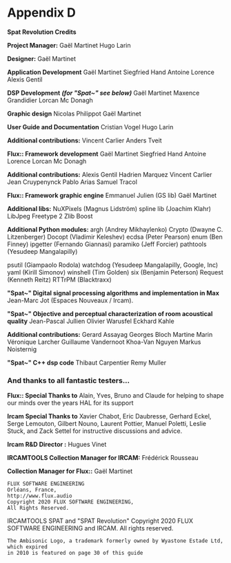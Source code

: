 # Appendix D

**Spat Revolution Credits**

**Project Manager:**
Gaël Martinet
Hugo Larin

**Designer:**
Gaël Martinet

**Application Development**
Gaël Martinet
Siegfried Hand
Antoine Lorence
Alexis Gentil

**DSP Development** **_(for "Spat~" see below)_**
Gaël Martinet
Maxence Grandidier
Lorcan Mc Donagh

**Graphic design**
Nicolas Philippot
Gaël Martinet

**User Guide and Documentation**
Cristian Vogel
Hugo Larin

**Additional contributions:**
Vincent Carlier
Anders Tveit


**Flux:: Framework development**
Gaël Martinet
Siegfried Hand
Antoine Lorence
Lorcan Mc Donagh

**Additional contributions:**
Alexis Gentil
Hadrien Marquez
Vincent Carlier
Jean Cruypenynck
Pablo Arias
Samuel Tracol

**Flux:: Framework graphic engine**
Emmanuel Julien (GS lib)
Gaël Martinet

**Additional libs:**
NuXPixels (Magnus Lidström)
spline lib (Joachim Klahr)
LibJpeg
Freetype 2
Zlib
Boost

**Additional Python modules:**
argh (Andrey Mikhaylenko)
Crypto (Dwayne C. Litzenberger)
Docopt (Vladimir Keleshev)
ecdsa (Peter Pearson)
enum (Ben Finney)
ipgetter (Fernando Giannasi)
paramiko (Jeff Forcier)
pathtools (Yesudeep Mangalapilly)


psutil (Giampaolo Rodola)
watchdog (Yesudeep Mangalapilly, Google, Inc)
yaml (Kirill Simonov)
winshell (Tim Golden)
six (Benjamin Peterson)
Request (Kenneth Reitz)
RTTrPM (Blacktraxx)

**"Spat~"
Digital signal processing algorithms and implementation in Max**
Jean-Marc Jot (Espaces Nouveaux / Ircam).

**"Spat~"
Objective and perceptual characterization of room acoustical
quality**
Jean-Pascal Jullien
Olivier Warusfel
Eckhard Kahle

**Additional contributions:**
Gerard Assayag
Georges Bloch
Martine Marin
Véronique Larcher
Guillaume Vandernoot
Khoa-Van Nguyen
Markus Noisternig

**"Spat~" C++ dsp code**
Thibaut Carpentier
Remy Muller


### And thanks to all fantastic testers...


**Flux:: Special Thanks to**
Alain, Yves, Bruno and Claude for helping to shape our minds over the years
HAL for its support

**Ircam Special Thanks to**
Xavier Chabot, Eric Daubresse, Gerhard Eckel, Serge Lemouton, Gilbert Nouno, Laurent
Pottier, Manuel Poletti, Leslie Stuck, and Zack Settel for instructive discussions and advice.

**Ircam R&D Director :**
Hugues Vinet

**IRCAMTOOLS Collection Manager for IRCAM:**
Frédérick Rousseau

**Collection Manager for Flux::**
Gaël Martinet

```
FLUX SOFTWARE ENGINEERING
Orléans, France, 
http://www.flux.audio
Copyright 2020 FLUX SOFTWARE ENGINEERING, 
All Rights Reserved.
```
IRCAMTOOLS SPAT and "SPAT Revolution" Copyright 2020 FLUX SOFTWARE ENGINEERING and IRCAM. All rights
reserved.

```
The Ambisonic Logo, a trademark formerly owned by Wyastone Estade Ltd, which expired
in 2010 is featured on page 30 of this guide
```